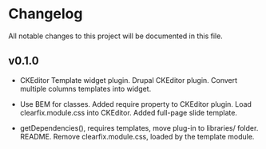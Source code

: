 # Changelog

All notable changes to this project will be documented in this file.

## v0.1.0

- CKEditor Template widget plugin. Drupal CKEditor plugin. Convert multiple
columns templates into widget.

- Use BEM for classes. Added require property to CKEditor plugin. Load 
clearfix.module.css into CKEditor. Added full-page slide template.

- getDependencies(), requires templates, move plug-in to libraries/ folder.
README. Remove clearfix.module.css, loaded by the template module.
